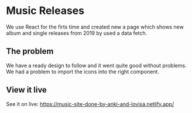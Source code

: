 # Music Releases
We use React for the firts time and created new a page which shows new album and single releases from 2019 by used a data fetch.

## The problem

We have a ready design to follow and it went quite good without problems. We had a problem to import the icons into the right component.

## View it live

See it on live: https://music-site-done-by-anki-and-lovisa.netlify.app/